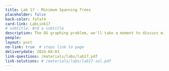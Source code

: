 ```yaml
---
title: Lab 17 - Minimum Spanning Trees
placeholder: false
back-color: fafaf4
card-link: LabLink17
# subtitle: And a subtitle
description: The OG graphing problem, we'll take a moment to discuss minimum spanning tree problems.
people:
layout: post
no-link: true  # stops link to page 
deliverydate: 2024-04-03
link-questions: /materials/labs/lab17.pdf
link-solutions: # /materials/labs/lab17-sol.pdf
---
```










